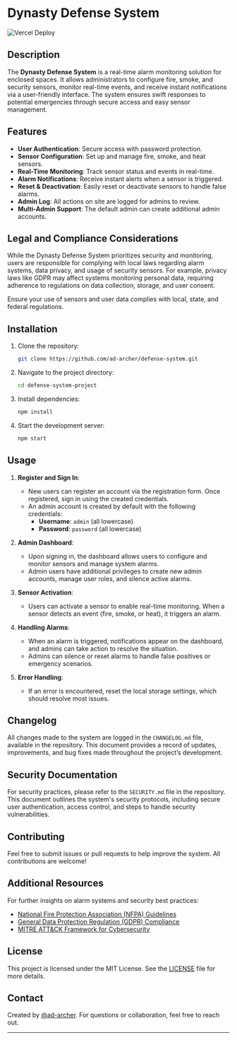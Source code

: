 # Dynasty Defense System
![Vercel Deploy](https://deploy-badge.vercel.app/vercel/dynasty-defense?name=Site)
## Description
The **Dynasty Defense System** is a real-time alarm monitoring solution for enclosed spaces. It allows administrators to configure fire, smoke, and security sensors, monitor real-time events, and receive instant notifications via a user-friendly interface. The system ensures swift responses to potential emergencies through secure access and easy sensor management.

## Features
- **User Authentication**: Secure access with password protection.
- **Sensor Configuration**: Set up and manage fire, smoke, and heat sensors.
- **Real-Time Monitoring**: Track sensor status and events in real-time.
- **Alarm Notifications**: Receive instant alerts when a sensor is triggered.
- **Reset & Deactivation**: Easily reset or deactivate sensors to handle false alarms.
- **Admin Log**: All actions on site are logged for admins to review.
- **Multi-Admin Support**: The default admin can create additional admin accounts.

## Legal and Compliance Considerations
While the Dynasty Defense System prioritizes security and monitoring, users are responsible for complying with local laws regarding alarm systems, data privacy, and usage of security sensors. For example, privacy laws like GDPR may affect systems monitoring personal data, requiring adherence to regulations on data collection, storage, and user consent. 

Ensure your use of sensors and user data complies with local, state, and federal regulations.

## Installation
1. Clone the repository:
   ```bash
   git clone https://github.com/ad-archer/defense-system.git
   ```
2. Navigate to the project directory:
   ```bash
   cd defense-system-project
   ```
3. Install dependencies:
   ```bash
   npm install
   ```
4. Start the development server:
   ```bash
   npm start
   ```

## Usage
1. **Register and Sign In**:
   - New users can register an account via the registration form. Once registered, sign in using the created credentials.
   - An admin account is created by default with the following credentials:
     - **Username**: `admin` (all lowercase)
     - **Password**: `password` (all lowercase)

2. **Admin Dashboard**:
   - Upon signing in, the dashboard allows users to configure and monitor sensors and manage system alarms.
   - Admin users have additional privileges to create new admin accounts, manage user roles, and silence active alarms.

3. **Sensor Activation**:
   - Users can activate a sensor to enable real-time monitoring. When a sensor detects an event (fire, smoke, or heat), it triggers an alarm.

4. **Handling Alarms**:
   - When an alarm is triggered, notifications appear on the dashboard, and admins can take action to resolve the situation.
   - Admins can silence or reset alarms to handle false positives or emergency scenarios.

5. **Error Handling**:
   - If an error is encountered, reset the local storage settings, which should resolve most issues.

## Changelog
All changes made to the system are logged in the `CHANGELOG.md` file, available in the repository. This document provides a record of updates, improvements, and bug fixes made throughout the project’s development.

## Security Documentation
For security practices, please refer to the `SECURITY.md` file in the repository. This document outlines the system's security protocols, including secure user authentication, access control, and steps to handle security vulnerabilities.

## Contributing
Feel free to submit issues or pull requests to help improve the system. All contributions are welcome!

## Additional Resources
For further insights on alarm systems and security best practices:
- [National Fire Protection Association (NFPA) Guidelines](https://www.nfpa.org)
- [General Data Protection Regulation (GDPR) Compliance](https://gdpr.eu)
- [MITRE ATT&CK Framework for Cybersecurity](https://attack.mitre.org/)

## License
This project is licensed under the MIT License. See the [LICENSE](LICENSE) file for more details.

## Contact
Created by [@ad-archer](https://github.com/ad-archer). For questions or collaboration, feel free to reach out.

--- 
